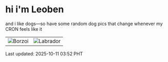# hi i'm Leoben

and i like dogs—so have some random dog pics that change whenever my CRON feels like it

|  |  |
|--------|----------|
| ![Borzoi](https://random-dog-vercel.vercel.app/api/random-borzoi?v=1760125978) | ![Labrador](https://random-dog-vercel.vercel.app/api/random-labrador?v=1760125978) |

Last updated: 2025-10-11 03:52 PHT
